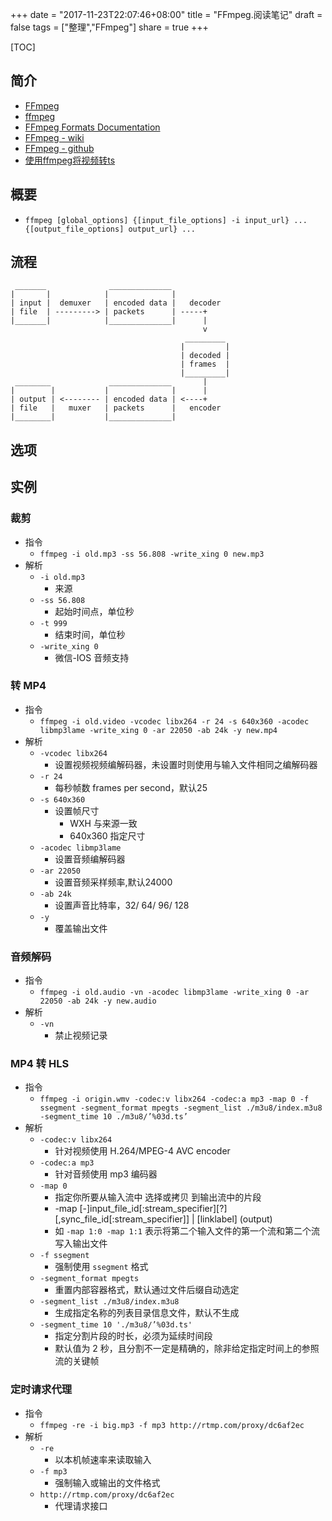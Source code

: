 +++
date = "2017-11-23T22:07:46+08:00"
title = "FFmpeg.阅读笔记"
draft = false
tags = ["整理","FFmpeg"]
share = true
+++

[TOC]

## 简介
- [FFmpeg](https://ffmpeg.org/)
- [ffmpeg](https://www.ffmpeg.org/ffmpeg.html)
- [FFmpeg Formats Documentation](https://ffmpeg.org/ffmpeg-formats.html)
- [FFmpeg - wiki](https://zh.wikipedia.org/wiki/FFmpeg)
- [FFmpeg - github](https://github.com/FFmpeg/FFmpeg)
- [使用ffmpeg将视频转ts](https://segmentfault.com/q/1010000003834362?sort=created)

## 概要
- `ffmpeg [global_options] {[input_file_options] -i input_url} ... {[output_file_options] output_url} ...`

## 流程
```
 _______              ______________
|       |            |              |
| input |  demuxer   | encoded data |   decoder
| file  | ---------> | packets      | -----+
|_______|            |______________|      |
                                           v
                                       _________
                                      |         |
                                      | decoded |
                                      | frames  |
                                      |_________|
 ________             ______________       |
|        |           |              |      |
| output | <-------- | encoded data | <----+
| file   |   muxer   | packets      |   encoder
|________|           |______________|

```

## 选项


## 实例
### 裁剪
- 指令
  + `ffmpeg -i old.mp3 -ss 56.808 -write_xing 0 new.mp3`
- 解析
  + `-i old.mp3`
    * 来源
  + `-ss 56.808`
    * 起始时间点，单位秒
  + `-t 999`
    * 结束时间，单位秒
  + `-write_xing 0`
    * 微信-IOS 音频支持

### 转 MP4
- 指令
  + `ffmpeg -i old.video -vcodec libx264 -r 24 -s 640x360 -acodec libmp3lame -write_xing 0 -ar 22050 -ab 24k -y new.mp4`
- 解析
  + `-vcodec libx264`
    * 设置视频视频编解码器，未设置时则使用与输入文件相同之编解码器
  + `-r 24`
    * 每秒帧数 frames per second，默认25
  + `-s 640x360`
    * 设置帧尺寸
      - WXH 与来源一致
      - 640x360 指定尺寸
  + `-acodec libmp3lame`
    * 设置音频编解码器
  + `-ar 22050`
    * 设置音频采样频率,默认24000
  + `-ab 24k `
    * 设置声音比特率，32/ 64/ 96/ 128
  + `-y`
    * 覆盖输出文件

### 音频解码
- 指令
  + `ffmpeg -i old.audio -vn -acodec libmp3lame -write_xing 0 -ar 22050 -ab 24k -y new.audio`
- 解析
  + `-vn`
    * 禁止视频记录

### MP4 转 HLS
- 指令
  - `ffmpeg -i origin.wmv -codec:v libx264 -codec:a mp3 -map 0 -f ssegment -segment_format mpegts -segment_list ./m3u8/index.m3u8 -segment_time 10 ./m3u8/’%03d.ts’`
- 解析
  - `-codec:v libx264`
    - 针对视频使用 H.264/MPEG-4 AVC encoder
  - `-codec:a mp3`
    - 针对音频使用 mp3 编码器
  - `-map 0`
    - 指定你所要从输入流中 选择或拷贝 到输出流中的片段
    - -map [-]input_file_id[:stream_specifier][?][,sync_file_id[:stream_specifier]] | [linklabel] (output)
    - 如 `-map 1:0 -map 1:1` 表示将第二个输入文件的第一个流和第二个流写入输出文件
  - `-f ssegment`
    - 强制使用 `ssegment` 格式
  - `-segment_format mpegts`
    - 重置内部容器格式，默认通过文件后缀自动选定
  - `-segment_list ./m3u8/index.m3u8`
    - 生成指定名称的列表目录信息文件，默认不生成
  - `-segment_time 10 './m3u8/’%03d.ts'`
    - 指定分割片段的时长，必须为延续时间段
    - 默认值为 2 秒，且分割不一定是精确的，除非给定指定时间上的参照流的关键帧

### 定时请求代理
- 指令
  - `ffmpeg -re -i big.mp3 -f mp3 http://rtmp.com/proxy/dc6af2ec`
- 解析
  - `-re`
    - 以本机帧速率来读取输入
  - `-f mp3`
    - 强制输入或输出的文件格式
  - `http://rtmp.com/proxy/dc6af2ec`
    - 代理请求接口